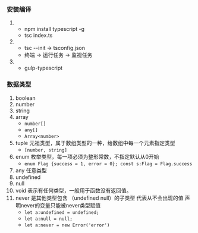 ### 安装编译
1. - npm install typescript -g
   - tsc index.ts

2. - tsc --init  -> tsconfig.json
   - 终端 -> 运行任务 -> 监视任务

3. - gulp-typescript

### 数据类型
1. boolean
2. number
3. string
4. array
    - `number[]`
    - `any[]`
    - `Array<number>`
5. tuple 元祖类型，属于数组类型的一种，给数组中每一个元素指定类型
    - `[number, string]`
6. enum 枚举类型，每一项必须为整形常数，不指定默认从0开始
    - `enum Flag {success = 1, error = 0}; const s:Flag = Flag.success`
7. any 任意类型
8. undefined 
9. null 
10. void 表示有任何类型，一般用于函数没有返回值。
11. never 是其他类型包含 （undefined null）的子类型 代表从不会出现的值 声明never的变量只能被never类型赋值
    - `let a:undefined = undefined;`
    - `let a:null = null;`
    - `let a:never = new Error('error')`